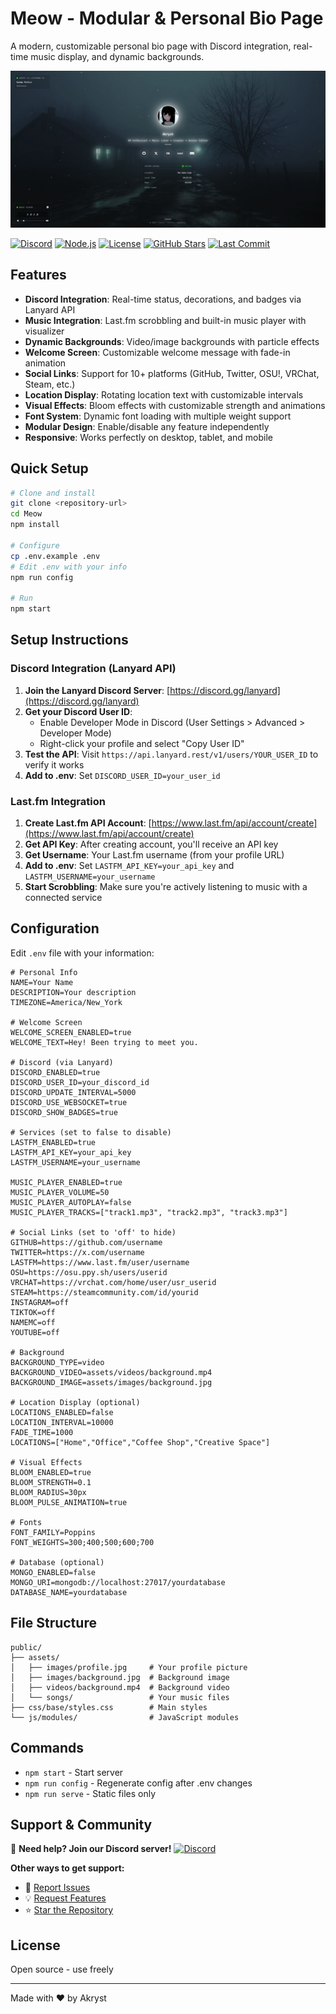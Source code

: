 # Meow - Modular & Personal Bio Page

A modern, customizable personal bio page with Discord integration, real-time music display, and dynamic backgrounds.

![Preview](image.png)

[![Discord](https://img.shields.io/discord/1387200230910595133?color=5865F2&logo=discord&logoColor=white&style=for-the-badge)](https://discord.gg/zZ9umH8Jja)
[![Node.js](https://img.shields.io/badge/Node.js-18%2B-339933?style=for-the-badge&logo=node.js&logoColor=white)](https://nodejs.org/)
[![License](https://img.shields.io/badge/License-Open%20Source-blue?style=for-the-badge)](LICENSE)
[![GitHub Stars](https://img.shields.io/github/stars/Akryst/Meow-?style=for-the-badge&logo=github&logoColor=white)](https://github.com/Akryst/Meow)
[![Last Commit](https://img.shields.io/github/last-commit/Akryst/Meow-?style=for-the-badge&logo=github&logoColor=white)](https://github.com/Akryst/Meow)

## Features

- **Discord Integration**: Real-time status, decorations, and badges via Lanyard API
- **Music Integration**: Last.fm scrobbling and built-in music player with visualizer
- **Dynamic Backgrounds**: Video/image backgrounds with particle effects
- **Welcome Screen**: Customizable welcome message with fade-in animation
- **Social Links**: Support for 10+ platforms (GitHub, Twitter, OSU!, VRChat, Steam, etc.)
- **Location Display**: Rotating location text with customizable intervals
- **Visual Effects**: Bloom effects with customizable strength and animations
- **Font System**: Dynamic font loading with multiple weight support
- **Modular Design**: Enable/disable any feature independently
- **Responsive**: Works perfectly on desktop, tablet, and mobile

## Quick Setup

```bash
# Clone and install
git clone <repository-url>
cd Meow
npm install

# Configure
cp .env.example .env
# Edit .env with your info
npm run config

# Run
npm start
```

## Setup Instructions

### Discord Integration (Lanyard API)

1. **Join the Lanyard Discord Server**: [https://discord.gg/lanyard](https://discord.gg/lanyard)
2. **Get your Discord User ID**:
   - Enable Developer Mode in Discord (User Settings > Advanced > Developer Mode)
   - Right-click your profile and select "Copy User ID"
3. **Test the API**: Visit `https://api.lanyard.rest/v1/users/YOUR_USER_ID` to verify it works
4. **Add to .env**: Set `DISCORD_USER_ID=your_user_id`

### Last.fm Integration

1. **Create Last.fm API Account**: [https://www.last.fm/api/account/create](https://www.last.fm/api/account/create)
2. **Get API Key**: After creating account, you'll receive an API key
3. **Get Username**: Your Last.fm username (from your profile URL)
4. **Add to .env**: Set `LASTFM_API_KEY=your_api_key` and `LASTFM_USERNAME=your_username`
5. **Start Scrobbling**: Make sure you're actively listening to music with a connected service

## Configuration

Edit `.env` file with your information:

```env
# Personal Info
NAME=Your Name
DESCRIPTION=Your description
TIMEZONE=America/New_York

# Welcome Screen
WELCOME_SCREEN_ENABLED=true
WELCOME_TEXT=Hey! Been trying to meet you.

# Discord (via Lanyard)
DISCORD_ENABLED=true
DISCORD_USER_ID=your_discord_id
DISCORD_UPDATE_INTERVAL=5000
DISCORD_USE_WEBSOCKET=true
DISCORD_SHOW_BADGES=true

# Services (set to false to disable)
LASTFM_ENABLED=true
LASTFM_API_KEY=your_api_key
LASTFM_USERNAME=your_username

MUSIC_PLAYER_ENABLED=true
MUSIC_PLAYER_VOLUME=50
MUSIC_PLAYER_AUTOPLAY=false
MUSIC_PLAYER_TRACKS=["track1.mp3", "track2.mp3", "track3.mp3"]

# Social Links (set to 'off' to hide)
GITHUB=https://github.com/username
TWITTER=https://x.com/username
LASTFM=https://www.last.fm/user/username
OSU=https://osu.ppy.sh/users/userid
VRCHAT=https://vrchat.com/home/user/usr_userid
STEAM=https://steamcommunity.com/id/yourid
INSTAGRAM=off
TIKTOK=off
NAMEMC=off
YOUTUBE=off

# Background
BACKGROUND_TYPE=video
BACKGROUND_VIDEO=assets/videos/background.mp4
BACKGROUND_IMAGE=assets/images/background.jpg

# Location Display (optional)
LOCATIONS_ENABLED=false
LOCATION_INTERVAL=10000
FADE_TIME=1000
LOCATIONS=["Home","Office","Coffee Shop","Creative Space"]

# Visual Effects
BLOOM_ENABLED=true
BLOOM_STRENGTH=0.1
BLOOM_RADIUS=30px
BLOOM_PULSE_ANIMATION=true

# Fonts
FONT_FAMILY=Poppins
FONT_WEIGHTS=300;400;500;600;700

# Database (optional)
MONGO_ENABLED=false
MONGO_URI=mongodb://localhost:27017/yourdatabase
DATABASE_NAME=yourdatabase
```

## File Structure

```
public/
├── assets/
│   ├── images/profile.jpg     # Your profile picture
│   ├── images/background.jpg  # Background image
│   ├── videos/background.mp4  # Background video
│   └── songs/                 # Your music files
├── css/base/styles.css        # Main styles
└── js/modules/                # JavaScript modules
```

## Commands

- `npm start` - Start server
- `npm run config` - Regenerate config after .env changes
- `npm run serve` - Static files only

## Support & Community

💬 **Need help? Join our Discord server!**
[![Discord](https://img.shields.io/discord/1387200230910595133?color=5865F2&logo=discord&logoColor=white&style=for-the-badge)](https://discord.gg/zZ9umH8Jja)

**Other ways to get support:**
- 🐛 [Report Issues](https://github.com/Akryst/Meow-/issues)
- 💡 [Request Features](https://github.com/Akryst/Meow-/discussions)
- ⭐ [Star the Repository](https://github.com/Akryst/Meow-)

## License

Open source - use freely

---

Made with ❤️ by Akryst
